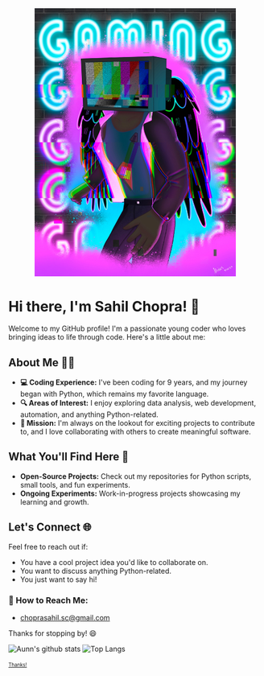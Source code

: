 <div align="center">
  <img src="profilepicture.jpeg" width="400">
</div>

# Hi there, I'm Sahil Chopra! 👋

Welcome to my GitHub profile! I'm a passionate young coder who loves bringing ideas to life through code. Here's a little about me:

## About Me 🧑‍💻
- **💻 Coding Experience:** I've been coding for 9 years, and my journey began with Python, which remains my favorite language.
- **🔍 Areas of Interest:** I enjoy exploring data analysis, web development, automation, and anything Python-related.
- **🎯 Mission:** I'm always on the lookout for exciting projects to contribute to, and I love collaborating with others to create meaningful software.

## What You'll Find Here 📂
- **Open-Source Projects:** Check out my repositories for Python scripts, small tools, and fun experiments.
- **Ongoing Experiments:** Work-in-progress projects showcasing my learning and growth.

## Let's Connect 🌐
Feel free to reach out if:
- You have a cool project idea you'd like to collaborate on.
- You want to discuss anything Python-related.
- You just want to say hi!

### 📧 How to Reach Me:
- choprasahil.sc@gmail.com

Thanks for stopping by! 😄

<div float="right"> 
 
![Aunn's github stats](https://github-readme-stats.vercel.app/api?username=aunncodes&show_icons=true&theme=solarized-dark) 
![Top Langs](https://github-readme-stats.vercel.app/api/top-langs/?username=aunncodes&layout=compact&theme=solarized-dark)
</div>
 <sub><sup><a href="https://github.com/anuraghazra/github-readme-stats">Thanks!</a></sub></sup>
